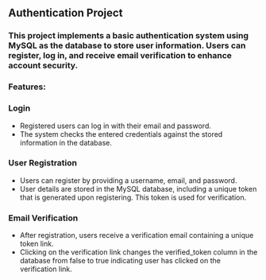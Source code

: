 ## Authentication Project
### This project implements a basic authentication system using MySQL as the database to store user information. Users can register, log in, and receive email verification to enhance account security.
### Features:
### Login
* Registered users can log in with their email and password.
* The system checks the entered credentials against the stored information in the database.
  
### User Registration
* Users can register by providing a username, email, and password.
* User details are stored in the MySQL database, including a unique token that is generated upon registering. This token is used for verification.

### Email Verification
* After registration, users receive a verification email containing a unique token link.
* Clicking on the verification link changes the verified_token column in the database from false to true indicating user has clicked on the verification link.



